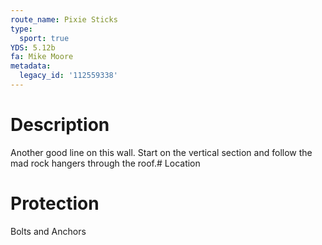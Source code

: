 ```yaml
---
route_name: Pixie Sticks
type:
  sport: true
YDS: 5.12b
fa: Mike Moore
metadata:
  legacy_id: '112559338'
---
```

# Description
Another good line on this wall.  Start on the vertical section and follow the mad rock hangers through the roof.# Location
# Protection
Bolts and Anchors